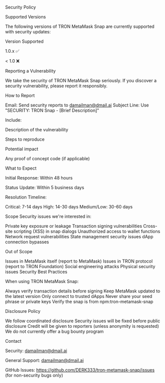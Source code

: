 Security Policy


Supported Versions


The following versions of TRON MetaMask Snap are currently supported with security updates:

Version	Supported

1.0.x	✅

< 1.0	❌



Reporting a Vulnerability


We take the security of TRON MetaMask Snap seriously. If you discover a security vulnerability, please report it responsibly.

How to Report

Email: Send security reports to damailman@dmail.ai
Subject Line: Use "SECURITY: TRON Snap - [Brief Description]"

Include:

Description of the vulnerability

Steps to reproduce

Potential impact

Any proof of concept code (if applicable)

What to Expect

Initial Response: Within 48 hours

Status Update: Within 5 business days

Resolution Timeline:

Critical: 7-14 days
High: 14-30 days
Medium/Low: 30-60 days

Scope
Security issues we're interested in:

Private key exposure or leakage
Transaction signing vulnerabilities
Cross-site scripting (XSS) in snap dialogs
Unauthorized access to wallet functions
Network request vulnerabilities
State management security issues
dApp connection bypasses

Out of Scope

Issues in MetaMask itself (report to MetaMask)
Issues in TRON protocol (report to TRON Foundation)
Social engineering attacks
Physical security issues
Security Best Practices


When using TRON MetaMask Snap:

Always verify transaction details before signing
Keep MetaMask updated to the latest version
Only connect to trusted dApps
Never share your seed phrase or private keys
Verify the snap is from npm:tron-metamask-snap


Disclosure Policy

We follow coordinated disclosure
Security issues will be fixed before public disclosure
Credit will be given to reporters (unless anonymity is requested)
We do not currently offer a bug bounty program

Contact

Security: damailman@dmail.ai

General Support: damailman@dmail.ai

GitHub Issues: https://github.com/DERK333/tron-metamask-snap/issues (for non-security bugs only)

